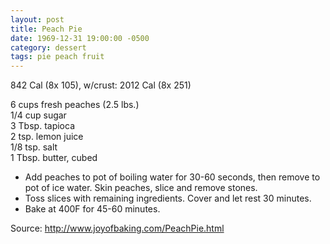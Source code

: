 ```yaml
---
layout: post
title: Peach Pie
date: 1969-12-31 19:00:00 -0500
category: dessert
tags: pie peach fruit
---
```

842 Cal (8x 105), w/crust: 2012 Cal (8x 251)

6 cups fresh peaches (2.5 lbs.)  
1/4 cup sugar  
3 Tbsp. tapioca  
2 tsp. lemon juice  
1/8 tsp. salt  
1 Tbsp. butter, cubed  

* Add peaches to pot of boiling water for 30-60 seconds, then remove to pot of ice water.  Skin peaches, slice and remove stones.
* Toss slices with remaining ingredients.  Cover and let rest 30 minutes.
* Bake at 400F for 45-60 minutes.

Source: <http://www.joyofbaking.com/PeachPie.html>
